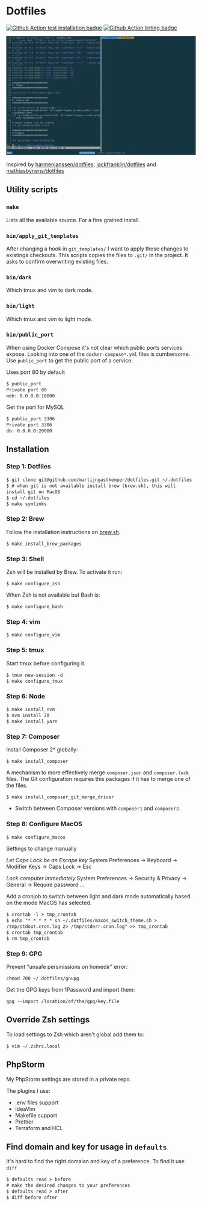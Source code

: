 # Dotfiles

[![Github Action test installation badge](https://github.com/martijngastkemper/dotfiles/workflows/Test%20installation/badge.svg)](https://github.com/martijngastkemper/dotfiles/actions) [![Github Action linting badge](https://github.com/martijngastkemper/dotfiles/workflows/Linting/badge.svg)](https://github.com/martijngastkemper/dotfiles/actions)

![Screenshot of my terminal](screenshot.png)

Inspired by [harmenjanssen/dotfiles](https://github.com/harmenjanssen/dotfiles), [jackfranklin/dotfiles](https://github.com/jackfranklin/dotfiles) and [mathiasbynens/dotfiles](https://github.com/mathiasbynens/dotfiles)

## Utility scripts

### `make`

Lists all the available source. For a fine grained install.

### `bin/apply_git_templates`

After changing a hook in `git_templates/` I want to apply these changes to existings checkouts. This scripts copies the files to `.git/` in the project. It asks to confirm overwriting existing files.

### `bin/dark`

Which tmux and vim to dark mode.

### `bin/light`

Which tmux and vim to light mode.

### `bin/public_port`

When using Docker Compose it's not clear which public ports services expose. Looking into one of the `docker-compose*.yml` files is cumbersome. Use `public_port` to get the public port of a service.

Uses port 80 by default

    $ public_port
    Private port 80
    web: 0.0.0.0:10000

Get the port for MySQL

    $ public_port 3306
    Private port 3306
    db: 0.0.0.0:20000

## Installation

### Step 1: Dotfiles

    $ git clone git@github.com/martijngastkemper/dotfiles.git ~/.dotfiles
    $ # when git is not available install brew (brew.sh), this will install git on MacOS
    $ cd ~/.dotfiles
    $ make symlinks

### Step 2: Brew

Follow the installation instructions on [brew.sh](https://brew.sh).

    $ make install_brew_packages

### Step 3: Shell

Zsh will be installed by Brew. To activate it run:

    $ make configure_zsh

When Zsh is not available but Bash is:

    $ make configure_bash

### Step 4: vim

    $ make configure_vim

### Step 5: tmux

Start tmux before configuring it.

    $ tmux new-session -d
    $ make configure_tmux

### Step 6: Node

    $ make install_nvm
    $ nvm install 20
    $ make install_yarn

### Step 7: Composer

Install Composer 2* globally:

    $ make install_composer

A mechanism to more effectively merge `composer.json` and `composer.lock` files. The Git configuration requires this packages if it has to merge one of the files.

    $ make install_composer_git_merge_driver

* Switch between Composer versions with `composer1` and `composer2`.

### Step 8: Configure MacOS

    $ make configure_macos

Settings to change manually

*Let Caps Lock be an Escape key*
System Preferences -> Keyboard -> Modifier Keys -> Caps Lock -> Esc

*Lock computer immediately*
System Preferences -> Security & Privacy -> General -> Require password ...

Add a cronjob to switch between light and dark mode automatically based on the mode MacOS has selected.

    $ crontab -l > tmp_crontab
    $ echo "* * * * * sh ~/.dotfiles/macos_switch_theme.sh > /tmp/stdout.cron.log 2> /tmp/stderr.cron.log" >> tmp_crontab
    $ crontab tmp_crontab
    $ rm tmp_crontab

### Step 9: GPG

Prevent "unsafe persmissions on homedir" error:

```
chmod 700 ~/.dotfiles/gnupg
```

Get the GPG keys from 1Password and import them:

```
gpg --import /location/of/the/gpg/key.file
```

## Override Zsh settings

To load settings to Zsh which aren't global add them to:

    $ vim ~/.zshrc.local

## PhpStorm

My PhpStorm settings are stored in a private repo.

The plugins I use:

- .env files support
- IdeaVim
- Makefile support
- Prettier
- Terraform and HCL

## Find domain and key for usage in ``defaults``

It's hard to find the right domaian and key of a preference. To find it use ``diff``

    $ defaults read > before
    # make the desired changes to your preferences
    $ defaults read > after
    $ diff before after
